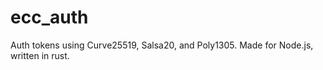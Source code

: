 # ecc_auth

Auth tokens using Curve25519, Salsa20, and Poly1305. Made for Node.js, written in rust.
